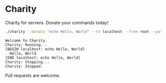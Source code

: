 Charity
=======
Charity for servers. Donate your commands today!

```bash
./charity --donate "echo Hello, World" --to localhost --from root --password abc123
```

```
Welcome to Charity.
Charity: Running...
[BEGIN localhost: echo Hello, World]
  Hello, World
[END localhost: echo Hello, World]
Charity: Stopping...
Charity: Stopped.
```

Pull requests are welcome.
